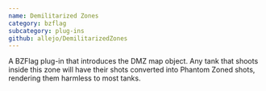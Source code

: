 ```yaml
---
name: Demilitarized Zones
category: bzflag
subcategory: plug-ins
github: allejo/DemilitarizedZones
---
```


A BZFlag plug-in that introduces the DMZ map object. Any tank that shoots inside this zone will have their shots converted into Phantom Zoned shots, rendering them harmless to most tanks.
